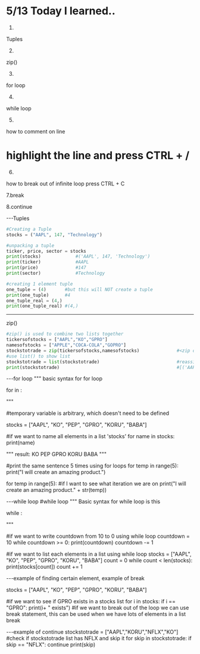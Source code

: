 # 5/13 Today I learned..
1.
Tuples

2.
zip()

3.
for loop

4.
while loop

5.
how to comment on line
# highlight the line and press CTRL + /

6.
how to break out of infinite loop
press CTRL + C

7.break

8.continue

---Tuples
```py
#Creating a Tuple
stocks = ("AAPL", 147, "Technology")

#unpacking a tuple
ticker, price, sector = stocks
print(stocks)             #('AAPL', 147, 'Technology')
print(ticker)             #AAPL
print(price)              #147
print(sector)             #Technology

#creating 1 element tuple
one_tuple = (4)       #but this will NOT create a tuple
print(one_tuple)      #4
one_tuple_real = (4,)
print(one_tuple_real) #(4,)
```
---
zip()

```py
#zip() is used to combine two lists together
tickersofstocks = ["AAPL","KO","GPRO"]
namesofstocks = ["APPLE","COCA-COLA","GOPRO"]
stockstotrade = zip(tickersofstocks,namesofstocks)              #<zip object at 0x00000283F0B9BE80>
#use list() to show list
stockstotrade = list(stockstotrade)                             #reassign the list of stockstotrade to stockstotrade
print(stockstotrade)                                            #[('AAPL', 'APPLE'), ('KO', 'COCA-COLA'), ('GPRO', 'GOPRO')] but this is in tuples
```

---for loop
"""
basic syntax for for loop

for <temporary variable> in <collection>:
  <action>

"""

#temporary variable is arbitrary, which doesn't need to be defined

stocks = ["AAPL", "KO", "PEP", "GPRO", "KORU", "BABA"]

#if we want to name all elements in a list 'stocks'
for name in stocks:
  print(name)                                   

"""
result:
KO
PEP
GPRO
KORU
BABA
"""

#print the same sentence 5 times using for loops
for temp in range(5):
  print("I will create an amazing product.")

for temp in range(5):
#if I want to see what iteration we are on
  print("I will create an amazing product." + str(temp))
  
---while loop
#while loop
"""
Basic syntax for while loop is this

while <conditional statement>:
  <action>

"""

#if we want to write countdown from 10 to 0 using while loop
countdown = 10
while countdown >= 0:
  print(countdown)
  countdown -= 1
  
#if we want to list each elements in a list using while loop
stocks = ["AAPL", "KO", "PEP", "GPRO", "KORU", "BABA"]
count = 0
while count < len(stocks):
  print(stocks[count])
  count += 1
  
---example of finding certain element, example of break

stocks = ["AAPL", "KO", "PEP", "GPRO", "KORU", "BABA"]

#if we want to see if GPRO exists in a stocks list
for i in stocks:
  if i == "GPRO":
    print(i+ " exists")
    #if we want to break out of the loop we can use break statement, this can be used when we have lots of elements in a list
    break

---example of continue
stockstotrade = ["AAPL","KORU","NFLX","KO"]
#check if stockstotrade list has NFLX and skip it
for skip in stockstotrade:
    if skip == "NFLX":
        continue
    print(skip)
